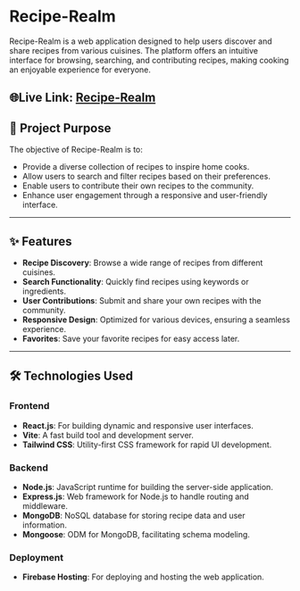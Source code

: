# Recipe-Realm


Recipe-Realm is a web application designed to help users discover and share recipes from various cuisines. The platform offers an intuitive interface for browsing, searching, and contributing recipes, making cooking an enjoyable experience for everyone.


## 🌐Live Link: [Recipe-Realm](https://foodhouse-97347.web.app/)



## 🎯 Project Purpose

The objective of Recipe-Realm is to:

- Provide a diverse collection of recipes to inspire home cooks.
- Allow users to search and filter recipes based on their preferences.
- Enable users to contribute their own recipes to the community.
- Enhance user engagement through a responsive and user-friendly interface.

---


## ✨ Features

- **Recipe Discovery**: Browse a wide range of recipes from different cuisines.
- **Search Functionality**: Quickly find recipes using keywords or ingredients.
- **User Contributions**: Submit and share your own recipes with the community.
- **Responsive Design**: Optimized for various devices, ensuring a seamless experience.
- **Favorites**: Save your favorite recipes for easy access later.

---



## 🛠️ Technologies Used

### Frontend

- **React.js**: For building dynamic and responsive user interfaces.
- **Vite**: A fast build tool and development server.
- **Tailwind CSS**: Utility-first CSS framework for rapid UI development.

### Backend

- **Node.js**: JavaScript runtime for building the server-side application.
- **Express.js**: Web framework for Node.js to handle routing and middleware.
- **MongoDB**: NoSQL database for storing recipe data and user information.
- **Mongoose**: ODM for MongoDB, facilitating schema modeling.

### Deployment

- **Firebase Hosting**: For deploying and hosting the web application.


